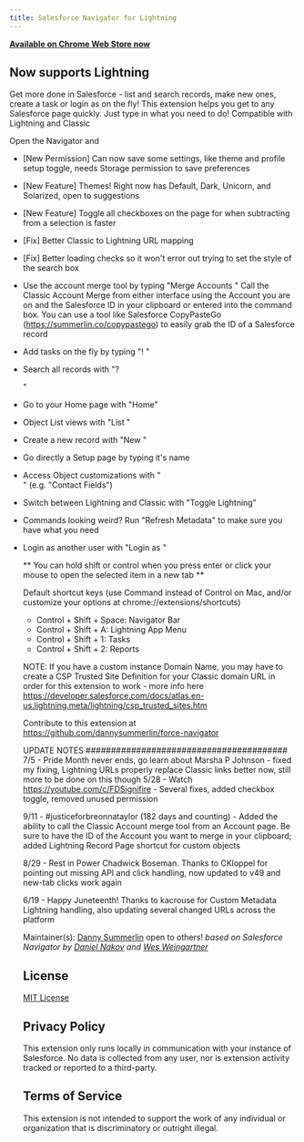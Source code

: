 ```yaml
---
title: Salesforce Navigator for Lightning
---
```

**[Available on Chrome Web Store now](https://chrome.google.com/webstore/detail/salesforce-navigator-for/pbjjdhghffpemcglcadejmkcpnpmlklh)**

## Now supports Lightning

Get more done in Salesforce - list and search records, make new ones, create a task or login as on the fly!
This extension helps you get to any Salesforce page quickly. Just type in what you need to do!
Compatible with Lightning and Classic

Open the Navigator and
- [New Permission] Can now save some settings, like theme and profile setup toggle, needs Storage permission to save preferences
- [New Feature] Themes! Right now has Default, Dark, Unicorn, and Solarized, open to suggestions
- [New Feature] Toggle all checkboxes on the page for when subtracting from a selection is faster
- [Fix] Better Classic to Lightning URL mapping
- [Fix] Better loading checks so it won't error out trying to set the style of the search box

- Use the account merge tool by typing "Merge Accounts <optional Account ID>"
Call the Classic Account Merge from either interface using the Account you are on and the Salesforce ID in your clipboard or entered into the command box. You can use a tool like Salesforce CopyPasteGo (https://summerlin.co/copypastego) to easily grab the ID of a Salesforce record
- Add tasks on the fly by typing "! <your task>"
- Search all records with "? <search terms>"
- Go to your Home page with "Home"
- Object List views with "List <Object>"
- Create a new record with "New <Object>"
- Go directly a Setup page by typing it's name
- Access Object customizations with "<Object> <Section>" (e.g. "Contact Fields")
- Switch between Lightning and Classic with "Toggle Lightning"
- Commands looking weird? Run "Refresh Metadata" to make sure you have what you need
- Login as another user with "Login as <partial match of username>"

** You can hold shift or control when you press enter or click your mouse to open the selected item in a new tab **

Default shortcut keys
(use Command instead of Control on Mac, and/or customize your options at chrome://extensions/shortcuts)
- Control + Shift + Space: Navigator Bar
- Control + Shift + A: Lightning App Menu
- Control + Shift + 1: Tasks
- Control + Shift + 2: Reports

NOTE: If you have a custom instance Domain Name, you may have to create a CSP Trusted Site Definition for your Classic domain URL in order for this extension to work - more info here https://developer.salesforce.com/docs/atlas.en-us.lightning.meta/lightning/csp_trusted_sites.htm

Contribute to this extension at https://github.com/dannysummerlin/force-navigator

UPDATE NOTES
########################################
7/5 - Pride Month never ends, go learn about Marsha P Johnson - fixed my fixing, Lightning URLs properly replace Classic links better now, still more to be done on this though
5/28 - Watch https://youtube.com/c/FDSignifire - Several fixes, added checkbox toggle, removed unused permission

9/11 - #justiceforbreonnataylor (182 days and counting) - Added the ability to call the Classic Account merge tool from an Account page. Be sure to have the ID of the Account you want to merge in your clipboard; added Lightning Record Page shortcut for custom objects

8/29 - Rest in Power Chadwick Boseman. Thanks to CKloppel for pointing out missing API and click handling, now updated to v49 and new-tab clicks work again

6/19 - Happy Juneteenth! Thanks to kacrouse for Custom Metadata Lightning handling, also updating several changed URLs across the platform


Maintainer(s):
[Danny Summerlin](http://summerlin.co)
open to others!
_based on Salesforce Navigator by [Daniel Nakov](https://twitter.com/dnak0v) and [Wes Weingartner](https://twitter.com/wes1278)_

## License
[MIT License](http://en.wikipedia.org/wiki/MIT_License)

## Privacy Policy
This extension only runs locally in communication with your instance of Salesforce. No data is collected from any user, nor is extension activity tracked or reported to a third-party.

## Terms of Service
This extension is not intended to support the work of any individual or organization that is discriminatory or outright illegal.